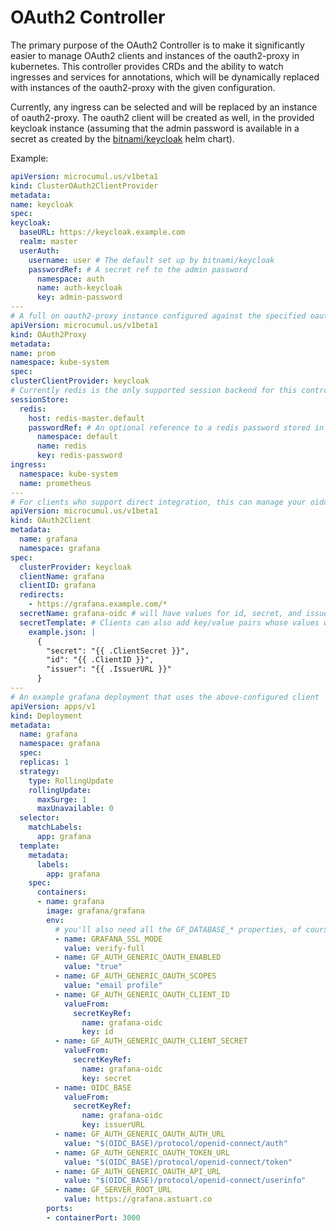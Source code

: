 # OAuth2 Controller

The primary purpose of the OAuth2 Controller is to make it significantly easier
to manage OAuth2 clients and instances of the oauth2-proxy in kubernetes.
This controller provides CRDs and the ability to watch ingresses and services
for annotations, which will be dynamically replaced with instances of the
oauth2-proxy with the given configuration.

Currently, any ingress can be selected and will be replaced by an instance of
oauth2-proxy. The oauth2 client will be created as well, in the provided
keycloak instance (assuming that the admin password is available in a secret as
created by the
[bitnami/keycloak](https://github.com/bitnami/charts/tree/master/bitnami/keycloak/#installing-the-chart) helm chart).

Example:

```yaml
apiVersion: microcumul.us/v1beta1
kind: ClusterOAuth2ClientProvider
metadata:
name: keycloak
spec:
keycloak:
  baseURL: https://keycloak.example.com
  realm: master
  userAuth:
    username: user # The default set up by bitnami/keycloak
    passwordRef: # A secret ref to the admin password
      namespace: auth
      name: auth-keycloak
      key: admin-password
---
# A full on oauth2-proxy instance configured against the specified oauth2 provider
apiVersion: microcumul.us/v1beta1
kind: OAuth2Proxy
metadata:
name: prom
namespace: kube-system
spec:
clusterClientProvider: keycloak
# Currently redis is the only supported session backend for this controller; requires a host and password 
sessionStore:
  redis:
    host: redis-master.default
    passwordRef: # An optional reference to a redis password stored in a variable
      namespace: default
      name: redis
      key: redis-password
ingress:
  namespace: kube-system
  name: prometheus
---
# For clients who support direct integration, this can manage your oidc clients for you
apiVersion: microcumul.us/v1beta1
kind: OAuth2Client
metadata:
  name: grafana
  namespace: grafana
spec:
  clusterProvider: keycloak
  clientName: grafana
  clientID: grafana
  redirects:
    - https://grafana.example.com/*
  secretName: grafana-oidc # will have values for id, secret, and issuerURL
  secretTemplate: # Clients can also add key/value pairs whose values will be templated (see example below)
    example.json: |
      {
        "secret": "{{ .ClientSecret }}",
        "id": "{{ .ClientID }}",
        "issuer": "{{ .IssuerURL }}"
      }
---
# An example grafana deployment that uses the above-configured client
apiVersion: apps/v1
kind: Deployment
metadata:
  name: grafana
  namespace: grafana
  spec:
  replicas: 1
  strategy:
    type: RollingUpdate
    rollingUpdate:
      maxSurge: 1
      maxUnavailable: 0
  selector:
    matchLabels:
      app: grafana
  template:
    metadata:
      labels:
        app: grafana
    spec:
      containers:
      - name: grafana
        image: grafana/grafana
        env:
          # you'll also need all the GF_DATABASE_* properties, of course
          - name: GRAFANA_SSL_MODE
            value: verify-full
          - name: GF_AUTH_GENERIC_OAUTH_ENABLED
            value: "true"
          - name: GF_AUTH_GENERIC_OAUTH_SCOPES
            value: "email profile"
          - name: GF_AUTH_GENERIC_OAUTH_CLIENT_ID
            valueFrom:
              secretKeyRef:
                name: grafana-oidc
                key: id
          - name: GF_AUTH_GENERIC_OAUTH_CLIENT_SECRET
            valueFrom:
              secretKeyRef:
                name: grafana-oidc
                key: secret
          - name: OIDC_BASE
            valueFrom:
              secretKeyRef:
                name: grafana-oidc
                key: issuerURL
          - name: GF_AUTH_GENERIC_OAUTH_AUTH_URL
            value: "$(OIDC_BASE)/protocol/openid-connect/auth"
          - name: GF_AUTH_GENERIC_OAUTH_TOKEN_URL
            value: "$(OIDC_BASE)/protocol/openid-connect/token"
          - name: GF_AUTH_GENERIC_OAUTH_API_URL
            value: "$(OIDC_BASE)/protocol/openid-connect/userinfo"
          - name: GF_SERVER_ROOT_URL
            value: https://grafana.astuart.co
        ports:
        - containerPort: 3000
```
